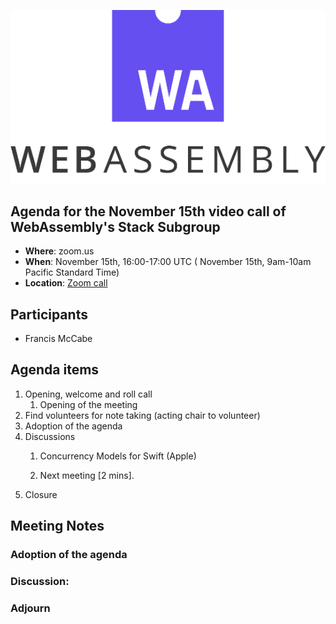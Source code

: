 ![WebAssembly logo](/images/WebAssembly.png)

## Agenda for the November 15th video call of WebAssembly's Stack Subgroup

- **Where**: zoom.us
- **When**:  November 15th, 16:00-17:00 UTC ( November 15th, 9am-10am Pacific Standard Time)
- **Location**: [Zoom call](https://zoom.us/j/91846860726?pwd=NVVNVmpvRVVFQkZTVzZ1dTFEcXgrdz09)


## Participants
- Francis McCabe



## Agenda items

1. Opening, welcome and roll call
    1. Opening of the meeting
1. Find volunteers for note taking (acting chair to volunteer)
1. Adoption of the agenda
1. Discussions
   1. Concurrency Models for Swift (Apple)

   2. Next meeting [2 mins].
1. Closure

## Meeting Notes


### Adoption of the agenda

### Discussion:

### Adjourn
